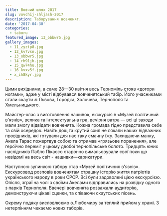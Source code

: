 ```yaml
---
title: Вовчий шлях 2017
slug: vovchij-shljash-2017
description: Таборування вовченят.
date: '2017-04-30'
categories:
  - taboru
featured_image: 13_obbwr5.jpg
gallery_images:
  - 11_zyztp8.jpg
  - 12_kv7vsn.jpg
  - 13_obbwr5.jpg
  - 14_rh91jh.jpg
  - 15_qw74hu.jpg
  - 16_kvxv5f.jpg
  - х_ih8kyr.jpg
---
```


Цими вихідними, а саме 28—30 квітня весь Терноміль стояв «догори ногами», адже у місті відбувався вовченятський табір. Його учасниками стали скаути зі Львова, Городка, Золочева, Тернополя та Хмельницького.

Майстер-клас з виготовлення нашивок, екскурсія в «Музей політичний в'язнів», велика та інтелектуальна гра, вечірня ватра — всі ці заходи мали змогу відвідати вовченята. Кожна громада гідно представила себе та свій осередок. Навіть дощ та крутий схил не лякали наших відважних провідників, які готували для нас таку смачну їжу. Захищаючи манку, Акела Тарас пожертвув собою та отримав «грязьове поранення», але героїчно переміг у цьому двобої тернопільське болото. Тридцять юних наслідників Пабло Пікассо старонно вимальовували свої поки що невідомі на весь світ - нашивки—карикатури.

Наступною зупинкою табору став «Музей політичних в'язнів». Екскурсовод розповів вовченятам страшну історію життя патріотів українського народу в роки СРСР. Всі були задоволені цією екскурсією. Опісля, зграї на чолі з своїми Акелами відправились на розвідку одного з парків Тернополя. Ввечері вовченята розважали аудиторію, демонструючи цікаві сценки, та співаючи скаутських пісень.

Окрему подяку висловлюємо о.Любомиру за теплий прийом у храмі. З нетерпінням чекаємо нових таборів.

